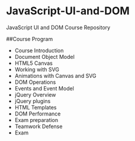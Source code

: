# JavaScript-UI-and-DOM
JavaScript UI and DOM Course Repository

##Course Program
*   Course Introduction
*   Document Object Model
*   HTML5 Canvas
*   Working with SVG
*   Animations with Canvas and SVG
*   DOM Operations
*   Events and Event Model
*   jQuery Overview
*   jQuery plugins
*   HTML Templates
*   DOM Performance
*   Exam preparation
*   Teamwork Defense
*   Exam
